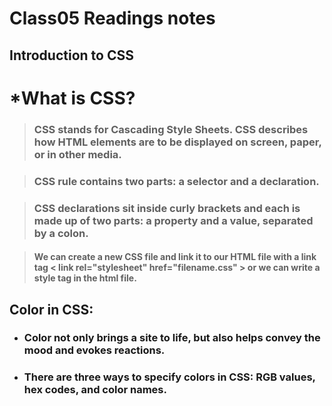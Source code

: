 # Class05 Readings notes

## **Introduction to CSS**


# *What is CSS?
> ### CSS stands for Cascading Style Sheets. CSS describes how HTML elements are to be displayed on screen, paper, or in other media. ###

> ### CSS rule contains two parts: a selector and a declaration.

> ### CSS declarations sit inside curly brackets and each is made up of two parts: a property and a value, separated by a colon. ###

> #### We can create a new CSS file and link it to our HTML file with a link tag   < link rel="stylesheet" href="filename.css" > or we can write a style tag in the html file.


## Color in CSS:
- ### Color not only brings a site to life, but also helps convey the mood and evokes reactions. ###
- ### There are three ways to specify colors in CSS: RGB values, hex codes, and color names. ###

